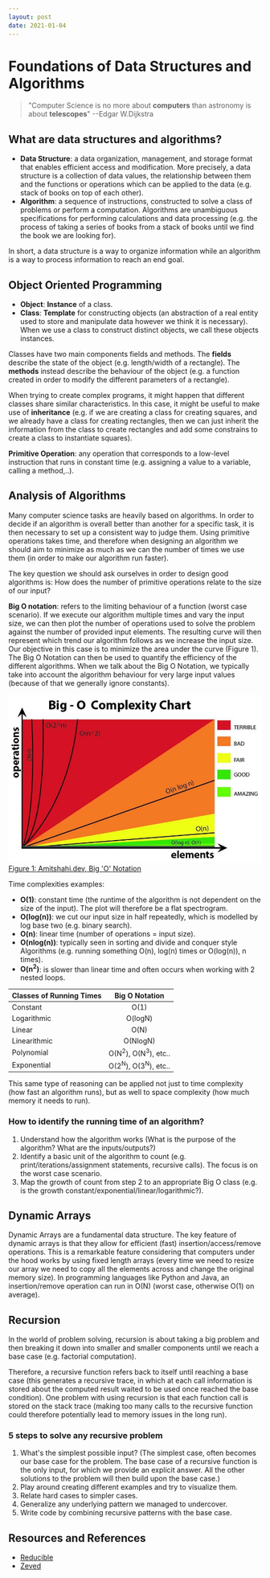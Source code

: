 ```yaml
---
layout: post
date: 2021-01-04
---
```


# Foundations of Data Structures and Algorithms

> "Computer Science is no more about **computers** than astronomy is about **telescopes**"
> --Edgar W.Dijkstra

## What are data structures and algorithms?
- **Data Structure**: a data organization, management, and storage format that enables efficient access and modification. More precisely, a data structure is a collection of data values, the relationship between them and the functions or operations which can be applied to the data (e.g. stack of books on top of each other).
- **Algorithm**: a sequence of instructions, constructed to solve a class of problems or perform a computation. Algorithms are unambiguous specifications for performing calculations and data processing (e.g. the process of taking a series of books from a stack of books until we find the book we are looking for).

In short, a data structure is a way to organize information while an algorithm is a way to process information to reach an end goal.

## Object Oriented Programming

- **Object**: **Instance** of a class.
- **Class**: **Template** for constructing objects (an abstraction of a real entity used to store and manipulate data however we think it is necessary). When we use a class to construct distinct objects, we call these objects instances.

Classes have two main components fields and methods. The **fields** describe the state of the object (e.g. length/width of a rectangle). The **methods** instead describe the behaviour of the object (e.g. a function created in order to modify the different parameters of a rectangle).

When trying to create complex programs, it might happen that different classes share similar characteristics. In this case, it might be useful to make use of **inheritance** (e.g. if we are creating a class for creating squares, and we already have a class for creating rectangles, then we can just inherit the information from the class to create rectangles and add some constrains to create a class to instantiate squares).

**Primitive Operation**: any operation that corresponds to a low-level instruction that runs in constant time (e.g. assigning a value to a variable, calling a method,..).

## Analysis of Algorithms

Many computer science tasks are heavily based on algorithms. In order to decide if an algorithm is overall better than another for a specific task, it is then necessary to set up a consistent way to judge them. Using primitive operations takes time, and therefore when designing an algorithm we should aim to minimize as much as we can the number of times we use them (in order to make our algorithm run faster).

The key question we should ask ourselves in order to design good algorithms is: How does the number of primitive operations relate to the size of our input?

**Big O notation**: refers to the limiting behaviour of a function (worst case scenario). If we execute our algorithm multiple times and vary the input size, we can then plot the number of operations used to solve the problem against the number of provided input elements. The resulting curve will then represent which trend our algorithm follows as we increase the input size. Our objective in this case is to minimize the area under the curve (Figure 1). The Big O Notation can then be used to quantify the efficiency of the different algorithms. When we talk about the Big O Notation, we typically take into account the algorithm behaviour for very large input values (because of that we generally ignore constants).

![](/assets/img/bigocomplexitychart.jpeg)<br>
[Figure 1: Amitshahi.dev, Big 'O' Notation](https://amitshahi.dev/blog/2019-06-23-big-o-notation/)

Time complexities examples:
- **O(1)**: constant time (the runtime of the algorithm is not dependent on the size of the input). The plot will therefore be a flat spectrogram.
- **O(log(n))**: we cut our input size in half repeatedly, which is modelled by log base two (e.g. binary search).
- **O(n)**: linear time (number of operations = input size).
- **O(nlog(n))**: typically seen in sorting and divide and conquer style Algorithms (e.g. running something O(n), log(n) times or  O(log(n)), n times).
- **O(n<sup>2</sup>)**: is slower than linear time and often occurs when working with 2 nested loops.

| Classes of Running Times      | Big O Notation     |
| ------------- |:-------------:|
| Constant      | O(1)          |
| Logarithmic   | O(logN)       |
| Linear        | O(N)          |
| Linearithmic  | O(NlogN)      |
| Polynomial    | O(N<sup>2</sup>), O(N<sup>3</sup>), etc.. |
| Exponential   | O(2<sup>N</sup>), O(3<sup>N</sup>), etc.. |

This same type of reasoning can be applied not just to time complexity (how fast an algorithm runs), but as well to space complexity (how much memory it needs to run).

### How to identify the running time of an algorithm?
1. Understand how the algorithm works (What is the purpose of the algorithm? What are the inputs/outputs?)
2. Identify a basic unit of the algorithm to count (e.g. print/iterations/assignment statements, recursive calls). The focus is on the worst case scenario.
3. Map the growth of count from step 2 to an appropriate Big O class (e.g. is the growth constant/exponential/linear/logarithmic?).

## Dynamic Arrays
Dynamic Arrays are a fundamental data structure. The key feature of dynamic arrays is that they allow for efficient (fast) insertion/access/remove operations. This is a remarkable feature considering that computers under the hood works by using fixed length arrays (every time we need to resize our array we need to copy all the elements across and change the original memory size). In programming languages like Python and Java, an insertion/remove operation can run in O(N) (worst case, otherwise O(1) on average).

## Recursion
In the world of problem solving, recursion is about taking a big problem and then breaking it down into smaller and smaller components until we reach a base case (e.g. factorial computation).

Therefore, a recursive function refers back to itself until reaching a base case (this generates a recursive trace, in which at each call information is stored about the computed result waited to be used once reached the base condition). One problem with using recursion is that each function call is stored on the stack trace (making too many calls to the recursive function could therefore potentially lead to memory issues in the long run).

### 5 steps to solve any recursive problem
1. What's the simplest possible input? (The simplest case, often becomes our base case for the problem. The base case of a recursive function is the only input, for which we provide an explicit answer. All the other solutions to the problem will then build upon the base case.)
2. Play around creating different examples and try to visualize them.
3. Relate hard cases to simpler cases.
4. Generalize any underlying pattern we managed to undercover.
5. Write code by combining recursive patterns with the base case.

## Resources and References
- [Reducible](https://www.youtube.com/channel/UCK8XIGR5kRidIw2fWqwyHRA/videos)
- [Zeved](https://www.youtube.com/channel/UC0dnuYW1-BKqBLBBC3E_diA)
